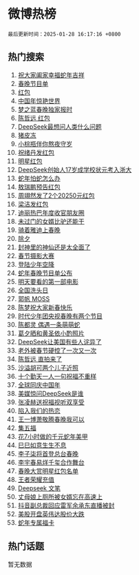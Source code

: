 # 微博热榜

`最后更新时间：2025-01-28 16:17:16 +0800`

## 热门搜索

1. [祝大家阖家幸福蛇年吉祥](https://m.weibo.cn/search?containerid=100103type%3D1%26t%3D10%26q%3D%23%E7%A5%9D%E5%A4%A7%E5%AE%B6%E9%98%96%E5%AE%B6%E5%B9%B8%E7%A6%8F%E8%9B%87%E5%B9%B4%E5%90%89%E7%A5%A5%23&stream_entry_id=51&isnewpage=1&extparam=seat%3D1%26q%3D%2523%25E7%25A5%259D%25E5%25A4%25A7%25E5%25AE%25B6%25E9%2598%2596%25E5%25AE%25B6%25E5%25B9%25B8%25E7%25A6%258F%25E8%259B%2587%25E5%25B9%25B4%25E5%2590%2589%25E7%25A5%25A5%2523%26pos%3D0%26cate%3D10103%26filter_type%3Drealtimehot%26stream_entry_id%3D51%26c_type%3D51%26dgr%3D0%26display_time%3D1738052235%26pre_seqid%3D17380522354590112731888)
1. [春晚节目单](https://m.weibo.cn/search?containerid=100103type%3D1%26t%3D10%26q%3D%E6%98%A5%E6%99%9A%E8%8A%82%E7%9B%AE%E5%8D%95&stream_entry_id=31&isnewpage=1&extparam=seat%3D1%26band_rank%3D1%26q%3D%25E6%2598%25A5%25E6%2599%259A%25E8%258A%2582%25E7%259B%25AE%25E5%258D%2595%26filter_type%3Drealtimehot%26flag%3D4%26c_type%3D31%26pos%3D0%26cate%3D5001%26realpos%3D1%26stream_entry_id%3D31%26lcate%3D5001%26dgr%3D0%26display_time%3D1738052235%26pre_seqid%3D17380522354590112731888)
1. [红包](https://m.weibo.cn/search?containerid=100103type%3D1%26t%3D10%26q%3D%E7%BA%A2%E5%8C%85&stream_entry_id=31&isnewpage=1&extparam=seat%3D1%26band_rank%3D2%26q%3D%25E7%25BA%25A2%25E5%258C%2585%26filter_type%3Drealtimehot%26flag%3D16%26c_type%3D31%26pos%3D1%26cate%3D5001%26realpos%3D2%26stream_entry_id%3D31%26lcate%3D5001%26dgr%3D0%26display_time%3D1738052235%26pre_seqid%3D17380522354590112731888)
1. [中国年惊艳世界](https://m.weibo.cn/search?containerid=100103type%3D1%26t%3D10%26q%3D%23%E4%B8%AD%E5%9B%BD%E5%B9%B4%E6%83%8A%E8%89%B3%E4%B8%96%E7%95%8C%23&stream_entry_id=31&isnewpage=1&extparam=seat%3D1%26band_rank%3D3%26q%3D%2523%25E4%25B8%25AD%25E5%259B%25BD%25E5%25B9%25B4%25E6%2583%258A%25E8%2589%25B3%25E4%25B8%2596%25E7%2595%258C%2523%26filter_type%3Drealtimehot%26flag%3D0%26c_type%3D31%26pos%3D2%26cate%3D5001%26realpos%3D3%26stream_entry_id%3D31%26lcate%3D5001%26dgr%3D0%26display_time%3D1738052235%26pre_seqid%3D17380522354590112731888)
1. [梦之蓝春晚独家报时](https://m.weibo.cn/search?containerid=100103type%3D1%26t%3D10%26q%3D%23%E6%A2%A6%E4%B9%8B%E8%93%9D%E6%98%A5%E6%99%9A%E7%8B%AC%E5%AE%B6%E6%8A%A5%E6%97%B6%23&stream_entry_id=31&isnewpage=1&extparam=seat%3D1%26band_rank%3D4%26q%3D%2523%25E6%25A2%25A6%25E4%25B9%258B%25E8%2593%259D%25E6%2598%25A5%25E6%2599%259A%25E7%258B%25AC%25E5%25AE%25B6%25E6%258A%25A5%25E6%2597%25B6%2523%26filter_type%3Drealtimehot%26topic_ad%3D1%26pos%3D3%26cate%3D5001%26adid%3D274381%26lcate%3D5001%26is_ad_pos%3D1%26stream_entry_id%3D31%26c_type%3D31%26dgr%3D0%26display_time%3D1738052235%26pre_seqid%3D17380522354590112731888)
1. [陈哲远 红包](https://m.weibo.cn/search?containerid=100103type%3D1%26t%3D10%26q%3D%E9%99%88%E5%93%B2%E8%BF%9C+%E7%BA%A2%E5%8C%85&stream_entry_id=31&isnewpage=1&extparam=seat%3D1%26band_rank%3D4%26q%3D%25E9%2599%2588%25E5%2593%25B2%25E8%25BF%259C%2520%25E7%25BA%25A2%25E5%258C%2585%26filter_type%3Drealtimehot%26flag%3D2%26c_type%3D31%26pos%3D4%26cate%3D5001%26realpos%3D4%26stream_entry_id%3D31%26lcate%3D5001%26dgr%3D0%26display_time%3D1738052235%26pre_seqid%3D17380522354590112731888)
1. [DeepSeek最想问人类什么问题](https://m.weibo.cn/search?containerid=100103type%3D1%26t%3D10%26q%3DDeepSeek%E6%9C%80%E6%83%B3%E9%97%AE%E4%BA%BA%E7%B1%BB%E4%BB%80%E4%B9%88%E9%97%AE%E9%A2%98&stream_entry_id=31&isnewpage=1&extparam=seat%3D1%26band_rank%3D5%26q%3DDeepSeek%25E6%259C%2580%25E6%2583%25B3%25E9%2597%25AE%25E4%25BA%25BA%25E7%25B1%25BB%25E4%25BB%2580%25E4%25B9%2588%25E9%2597%25AE%25E9%25A2%2598%26filter_type%3Drealtimehot%26flag%3D0%26c_type%3D31%26pos%3D5%26cate%3D5001%26realpos%3D5%26stream_entry_id%3D31%26lcate%3D5001%26dgr%3D0%26display_time%3D1738052235%26pre_seqid%3D17380522354590112731888)
1. [猪皮冻](https://m.weibo.cn/search?containerid=100103type%3D1%26t%3D10%26q%3D%E7%8C%AA%E7%9A%AE%E5%86%BB&stream_entry_id=31&isnewpage=1&extparam=seat%3D1%26band_rank%3D6%26q%3D%25E7%258C%25AA%25E7%259A%25AE%25E5%2586%25BB%26filter_type%3Drealtimehot%26flag%3D1%26c_type%3D31%26pos%3D6%26cate%3D5001%26realpos%3D6%26stream_entry_id%3D31%26lcate%3D5001%26dgr%3D0%26display_time%3D1738052235%26pre_seqid%3D17380522354590112731888)
1. [小棕瓶伴你熬夜守岁](https://m.weibo.cn/search?containerid=100103type%3D1%26t%3D10%26q%3D%23%E5%B0%8F%E6%A3%95%E7%93%B6%E4%BC%B4%E4%BD%A0%E7%86%AC%E5%A4%9C%E5%AE%88%E5%B2%81%23&stream_entry_id=31&isnewpage=1&extparam=seat%3D1%26band_rank%3D7%26q%3D%2523%25E5%25B0%258F%25E6%25A3%2595%25E7%2593%25B6%25E4%25BC%25B4%25E4%25BD%25A0%25E7%2586%25AC%25E5%25A4%259C%25E5%25AE%2588%25E5%25B2%2581%2523%26filter_type%3Drealtimehot%26topic_ad%3D1%26pos%3D7%26cate%3D5001%26adid%3D274419%26lcate%3D5001%26is_ad_pos%3D1%26stream_entry_id%3D31%26c_type%3D31%26dgr%3D0%26display_time%3D1738052235%26pre_seqid%3D17380522354590112731888)
1. [祝绪丹发红包](https://m.weibo.cn/search?containerid=100103type%3D1%26t%3D10%26q%3D%E7%A5%9D%E7%BB%AA%E4%B8%B9%E5%8F%91%E7%BA%A2%E5%8C%85&stream_entry_id=31&isnewpage=1&extparam=seat%3D1%26band_rank%3D7%26q%3D%25E7%25A5%259D%25E7%25BB%25AA%25E4%25B8%25B9%25E5%258F%2591%25E7%25BA%25A2%25E5%258C%2585%26filter_type%3Drealtimehot%26flag%3D1%26c_type%3D31%26pos%3D8%26cate%3D5001%26realpos%3D7%26stream_entry_id%3D31%26lcate%3D5001%26dgr%3D0%26display_time%3D1738052235%26pre_seqid%3D17380522354590112731888)
1. [明星红包](https://m.weibo.cn/search?containerid=100103type%3D1%26t%3D10%26q%3D%E6%98%8E%E6%98%9F%E7%BA%A2%E5%8C%85&stream_entry_id=31&isnewpage=1&extparam=seat%3D1%26band_rank%3D8%26q%3D%25E6%2598%258E%25E6%2598%259F%25E7%25BA%25A2%25E5%258C%2585%26filter_type%3Drealtimehot%26flag%3D1%26c_type%3D31%26pos%3D9%26cate%3D5001%26realpos%3D8%26stream_entry_id%3D31%26lcate%3D5001%26dgr%3D0%26display_time%3D1738052235%26pre_seqid%3D17380522354590112731888)
1. [DeepSeek创始人17岁成学校状元考入浙大](https://m.weibo.cn/search?containerid=100103type%3D1%26t%3D10%26q%3D%23DeepSeek%E5%88%9B%E5%A7%8B%E4%BA%BA17%E5%B2%81%E6%88%90%E5%AD%A6%E6%A0%A1%E7%8A%B6%E5%85%83%E8%80%83%E5%85%A5%E6%B5%99%E5%A4%A7%23&stream_entry_id=31&isnewpage=1&extparam=seat%3D1%26band_rank%3D9%26q%3D%2523DeepSeek%25E5%2588%259B%25E5%25A7%258B%25E4%25BA%25BA17%25E5%25B2%2581%25E6%2588%2590%25E5%25AD%25A6%25E6%25A0%25A1%25E7%258A%25B6%25E5%2585%2583%25E8%2580%2583%25E5%2585%25A5%25E6%25B5%2599%25E5%25A4%25A7%2523%26filter_type%3Drealtimehot%26flag%3D1%26c_type%3D31%26pos%3D10%26cate%3D5001%26realpos%3D9%26stream_entry_id%3D31%26lcate%3D5001%26dgr%3D0%26display_time%3D1738052235%26pre_seqid%3D17380522354590112731888)
1. [蛇年怕蛇怎么办](https://m.weibo.cn/search?containerid=100103type%3D1%26t%3D10%26q%3D%23%E8%9B%87%E5%B9%B4%E6%80%95%E8%9B%87%E6%80%8E%E4%B9%88%E5%8A%9E%23&stream_entry_id=31&isnewpage=1&extparam=seat%3D1%26band_rank%3D10%26q%3D%2523%25E8%259B%2587%25E5%25B9%25B4%25E6%2580%2595%25E8%259B%2587%25E6%2580%258E%25E4%25B9%2588%25E5%258A%259E%2523%26filter_type%3Drealtimehot%26flag%3D0%26c_type%3D31%26pos%3D11%26cate%3D5001%26realpos%3D10%26stream_entry_id%3D31%26lcate%3D5001%26dgr%3D0%26display_time%3D1738052235%26pre_seqid%3D17380522354590112731888)
1. [敖瑞鹏预告红包](https://m.weibo.cn/search?containerid=100103type%3D1%26t%3D10%26q%3D%E6%95%96%E7%91%9E%E9%B9%8F%E9%A2%84%E5%91%8A%E7%BA%A2%E5%8C%85&stream_entry_id=31&isnewpage=1&extparam=seat%3D1%26band_rank%3D11%26q%3D%25E6%2595%2596%25E7%2591%259E%25E9%25B9%258F%25E9%25A2%2584%25E5%2591%258A%25E7%25BA%25A2%25E5%258C%2585%26filter_type%3Drealtimehot%26flag%3D2%26c_type%3D31%26pos%3D12%26cate%3D5001%26realpos%3D11%26stream_entry_id%3D31%26lcate%3D5001%26dgr%3D0%26display_time%3D1738052235%26pre_seqid%3D17380522354590112731888)
1. [周翊然发了2个20250元红包](https://m.weibo.cn/search?containerid=100103type%3D1%26t%3D10%26q%3D%23%E5%91%A8%E7%BF%8A%E7%84%B6%E5%8F%91%E4%BA%862%E4%B8%AA20250%E5%85%83%E7%BA%A2%E5%8C%85%23&stream_entry_id=31&isnewpage=1&extparam=seat%3D1%26band_rank%3D12%26q%3D%2523%25E5%2591%25A8%25E7%25BF%258A%25E7%2584%25B6%25E5%258F%2591%25E4%25BA%25862%25E4%25B8%25AA20250%25E5%2585%2583%25E7%25BA%25A2%25E5%258C%2585%2523%26filter_type%3Drealtimehot%26flag%3D1%26c_type%3D31%26pos%3D13%26cate%3D5001%26realpos%3D12%26stream_entry_id%3D31%26lcate%3D5001%26dgr%3D0%26display_time%3D1738052235%26pre_seqid%3D17380522354590112731888)
1. [梁洁发红包](https://m.weibo.cn/search?containerid=100103type%3D1%26t%3D10%26q%3D%E6%A2%81%E6%B4%81%E5%8F%91%E7%BA%A2%E5%8C%85&stream_entry_id=31&isnewpage=1&extparam=seat%3D1%26band_rank%3D13%26q%3D%25E6%25A2%2581%25E6%25B4%2581%25E5%258F%2591%25E7%25BA%25A2%25E5%258C%2585%26filter_type%3Drealtimehot%26flag%3D1%26c_type%3D31%26pos%3D14%26cate%3D5001%26realpos%3D13%26stream_entry_id%3D31%26lcate%3D5001%26dgr%3D0%26display_time%3D1738052235%26pre_seqid%3D17380522354590112731888)
1. [迪丽热巴年度收官朋友圈](https://m.weibo.cn/search?containerid=100103type%3D1%26t%3D10%26q%3D%23%E8%BF%AA%E4%B8%BD%E7%83%AD%E5%B7%B4%E5%B9%B4%E5%BA%A6%E6%94%B6%E5%AE%98%E6%9C%8B%E5%8F%8B%E5%9C%88%23&stream_entry_id=31&isnewpage=1&extparam=seat%3D1%26band_rank%3D14%26q%3D%2523%25E8%25BF%25AA%25E4%25B8%25BD%25E7%2583%25AD%25E5%25B7%25B4%25E5%25B9%25B4%25E5%25BA%25A6%25E6%2594%25B6%25E5%25AE%2598%25E6%259C%258B%25E5%258F%258B%25E5%259C%2588%2523%26filter_type%3Drealtimehot%26flag%3D1%26c_type%3D31%26pos%3D15%26cate%3D5001%26realpos%3D14%26stream_entry_id%3D31%26lcate%3D5001%26dgr%3D0%26display_time%3D1738052235%26pre_seqid%3D17380522354590112731888)
1. [未过门的女婿比驴还能干](https://m.weibo.cn/search?containerid=100103type%3D1%26t%3D10%26q%3D%23%E6%9C%AA%E8%BF%87%E9%97%A8%E7%9A%84%E5%A5%B3%E5%A9%BF%E6%AF%94%E9%A9%B4%E8%BF%98%E8%83%BD%E5%B9%B2%23&stream_entry_id=31&isnewpage=1&extparam=seat%3D1%26band_rank%3D15%26q%3D%2523%25E6%259C%25AA%25E8%25BF%2587%25E9%2597%25A8%25E7%259A%2584%25E5%25A5%25B3%25E5%25A9%25BF%25E6%25AF%2594%25E9%25A9%25B4%25E8%25BF%2598%25E8%2583%25BD%25E5%25B9%25B2%2523%26filter_type%3Drealtimehot%26flag%3D0%26c_type%3D31%26pos%3D16%26cate%3D5001%26realpos%3D15%26stream_entry_id%3D31%26lcate%3D5001%26dgr%3D0%26display_time%3D1738052235%26pre_seqid%3D17380522354590112731888)
1. [骑着雅迪上春晚](https://m.weibo.cn/search?containerid=100103type%3D1%26t%3D10%26q%3D%23%E9%AA%91%E7%9D%80%E9%9B%85%E8%BF%AA%E4%B8%8A%E6%98%A5%E6%99%9A%23&stream_entry_id=31&isnewpage=1&extparam=seat%3D1%26band_rank%3D16%26q%3D%2523%25E9%25AA%2591%25E7%259D%2580%25E9%259B%2585%25E8%25BF%25AA%25E4%25B8%258A%25E6%2598%25A5%25E6%2599%259A%2523%26filter_type%3Drealtimehot%26flag%3D1%26c_type%3D31%26pos%3D17%26lcate%3D5001%26adid%3D275046%26realpos%3D16%26stream_entry_id%3D31%26cate%3D5001%26dgr%3D0%26display_time%3D1738052235%26pre_seqid%3D17380522354590112731888)
1. [除夕](https://m.weibo.cn/search?containerid=100103type%3D1%26t%3D10%26q%3D%E9%99%A4%E5%A4%95&stream_entry_id=31&isnewpage=1&extparam=seat%3D1%26band_rank%3D17%26q%3D%25E9%2599%25A4%25E5%25A4%2595%26filter_type%3Drealtimehot%26flag%3D0%26c_type%3D31%26pos%3D18%26cate%3D5001%26realpos%3D17%26stream_entry_id%3D31%26lcate%3D5001%26dgr%3D0%26display_time%3D1738052235%26pre_seqid%3D17380522354590112731888)
1. [封神里的神仙还是太全面了](https://m.weibo.cn/search?containerid=100103type%3D1%26t%3D10%26q%3D%23%E5%B0%81%E7%A5%9E%E9%87%8C%E7%9A%84%E7%A5%9E%E4%BB%99%E8%BF%98%E6%98%AF%E5%A4%AA%E5%85%A8%E9%9D%A2%E4%BA%86%23&stream_entry_id=31&isnewpage=1&extparam=seat%3D1%26band_rank%3D18%26q%3D%2523%25E5%25B0%2581%25E7%25A5%259E%25E9%2587%258C%25E7%259A%2584%25E7%25A5%259E%25E4%25BB%2599%25E8%25BF%2598%25E6%2598%25AF%25E5%25A4%25AA%25E5%2585%25A8%25E9%259D%25A2%25E4%25BA%2586%2523%26filter_type%3Drealtimehot%26flag%3D1%26c_type%3D31%26pos%3D19%26cate%3D5001%26realpos%3D18%26stream_entry_id%3D31%26lcate%3D5001%26dgr%3D0%26display_time%3D1738052235%26pre_seqid%3D17380522354590112731888)
1. [春节摄影大赛](https://m.weibo.cn/search?containerid=100103type%3D1%26t%3D10%26q%3D%23%E6%98%A5%E8%8A%82%E6%91%84%E5%BD%B1%E5%A4%A7%E8%B5%9B%23&stream_entry_id=31&isnewpage=1&extparam=seat%3D1%26band_rank%3D19%26q%3D%2523%25E6%2598%25A5%25E8%258A%2582%25E6%2591%2584%25E5%25BD%25B1%25E5%25A4%25A7%25E8%25B5%259B%2523%26filter_type%3Drealtimehot%26flag%3D0%26c_type%3D31%26pos%3D20%26cate%3D5001%26realpos%3D19%26stream_entry_id%3D31%26lcate%3D5001%26dgr%3D0%26display_time%3D1738052235%26pre_seqid%3D17380522354590112731888)
1. [登陆少年空降](https://m.weibo.cn/search?containerid=100103type%3D1%26t%3D10%26q%3D%E7%99%BB%E9%99%86%E5%B0%91%E5%B9%B4%E7%A9%BA%E9%99%8D&stream_entry_id=31&isnewpage=1&extparam=seat%3D1%26band_rank%3D20%26q%3D%25E7%2599%25BB%25E9%2599%2586%25E5%25B0%2591%25E5%25B9%25B4%25E7%25A9%25BA%25E9%2599%258D%26filter_type%3Drealtimehot%26flag%3D1%26c_type%3D31%26pos%3D21%26cate%3D5001%26realpos%3D20%26stream_entry_id%3D31%26lcate%3D5001%26dgr%3D0%26display_time%3D1738052235%26pre_seqid%3D17380522354590112731888)
1. [蛇年春晚节目单公布](https://m.weibo.cn/search?containerid=100103type%3D1%26t%3D10%26q%3D%23%E8%9B%87%E5%B9%B4%E6%98%A5%E6%99%9A%E8%8A%82%E7%9B%AE%E5%8D%95%E5%85%AC%E5%B8%83%23&stream_entry_id=31&isnewpage=1&extparam=seat%3D1%26band_rank%3D21%26q%3D%2523%25E8%259B%2587%25E5%25B9%25B4%25E6%2598%25A5%25E6%2599%259A%25E8%258A%2582%25E7%259B%25AE%25E5%258D%2595%25E5%2585%25AC%25E5%25B8%2583%2523%26filter_type%3Drealtimehot%26flag%3D1%26c_type%3D31%26pos%3D22%26cate%3D5001%26realpos%3D21%26stream_entry_id%3D31%26lcate%3D5001%26dgr%3D0%26display_time%3D1738052235%26pre_seqid%3D17380522354590112731888)
1. [明天要看的第一部电影](https://m.weibo.cn/search?containerid=100103type%3D1%26t%3D10%26q%3D%23%E6%98%8E%E5%A4%A9%E8%A6%81%E7%9C%8B%E7%9A%84%E7%AC%AC%E4%B8%80%E9%83%A8%E7%94%B5%E5%BD%B1%23&stream_entry_id=31&isnewpage=1&extparam=seat%3D1%26band_rank%3D22%26q%3D%2523%25E6%2598%258E%25E5%25A4%25A9%25E8%25A6%2581%25E7%259C%258B%25E7%259A%2584%25E7%25AC%25AC%25E4%25B8%2580%25E9%2583%25A8%25E7%2594%25B5%25E5%25BD%25B1%2523%26filter_type%3Drealtimehot%26flag%3D1%26c_type%3D31%26pos%3D23%26cate%3D5001%26realpos%3D22%26stream_entry_id%3D31%26lcate%3D5001%26dgr%3D0%26display_time%3D1738052235%26pre_seqid%3D17380522354590112731888)
1. [全国洗头日](https://m.weibo.cn/search?containerid=100103type%3D1%26t%3D10%26q%3D%E5%85%A8%E5%9B%BD%E6%B4%97%E5%A4%B4%E6%97%A5&stream_entry_id=31&isnewpage=1&extparam=seat%3D1%26band_rank%3D23%26q%3D%25E5%2585%25A8%25E5%259B%25BD%25E6%25B4%2597%25E5%25A4%25B4%25E6%2597%25A5%26filter_type%3Drealtimehot%26flag%3D0%26c_type%3D31%26pos%3D24%26cate%3D5001%26realpos%3D23%26stream_entry_id%3D31%26lcate%3D5001%26dgr%3D0%26display_time%3D1738052235%26pre_seqid%3D17380522354590112731888)
1. [郭帆 MOSS](https://m.weibo.cn/search?containerid=100103type%3D1%26t%3D10%26q%3D%E9%83%AD%E5%B8%86+MOSS&stream_entry_id=31&isnewpage=1&extparam=seat%3D1%26band_rank%3D24%26q%3D%25E9%2583%25AD%25E5%25B8%2586%2520MOSS%26filter_type%3Drealtimehot%26flag%3D1%26c_type%3D31%26pos%3D25%26cate%3D5001%26realpos%3D24%26stream_entry_id%3D31%26lcate%3D5001%26dgr%3D0%26display_time%3D1738052235%26pre_seqid%3D17380522354590112731888)
1. [陈梦祝大家新春快乐](https://m.weibo.cn/search?containerid=100103type%3D1%26t%3D10%26q%3D%23%E9%99%88%E6%A2%A6%E7%A5%9D%E5%A4%A7%E5%AE%B6%E6%96%B0%E6%98%A5%E5%BF%AB%E4%B9%90%23&stream_entry_id=31&isnewpage=1&extparam=seat%3D1%26band_rank%3D25%26q%3D%2523%25E9%2599%2588%25E6%25A2%25A6%25E7%25A5%259D%25E5%25A4%25A7%25E5%25AE%25B6%25E6%2596%25B0%25E6%2598%25A5%25E5%25BF%25AB%25E4%25B9%2590%2523%26filter_type%3Drealtimehot%26flag%3D1%26c_type%3D31%26pos%3D26%26cate%3D5001%26realpos%3D25%26stream_entry_id%3D31%26lcate%3D5001%26dgr%3D0%26display_time%3D1738052235%26pre_seqid%3D17380522354590112731888)
1. [时代少年团央视春晚有两个节目](https://m.weibo.cn/search?containerid=100103type%3D1%26t%3D10%26q%3D%23%E6%97%B6%E4%BB%A3%E5%B0%91%E5%B9%B4%E5%9B%A2%E5%A4%AE%E8%A7%86%E6%98%A5%E6%99%9A%E6%9C%89%E4%B8%A4%E4%B8%AA%E8%8A%82%E7%9B%AE%23&stream_entry_id=31&isnewpage=1&extparam=seat%3D1%26band_rank%3D26%26q%3D%2523%25E6%2597%25B6%25E4%25BB%25A3%25E5%25B0%2591%25E5%25B9%25B4%25E5%259B%25A2%25E5%25A4%25AE%25E8%25A7%2586%25E6%2598%25A5%25E6%2599%259A%25E6%259C%2589%25E4%25B8%25A4%25E4%25B8%25AA%25E8%258A%2582%25E7%259B%25AE%2523%26filter_type%3Drealtimehot%26flag%3D1%26c_type%3D31%26pos%3D27%26cate%3D5001%26realpos%3D26%26stream_entry_id%3D31%26lcate%3D5001%26dgr%3D0%26display_time%3D1738052235%26pre_seqid%3D17380522354590112731888)
1. [陈都灵 偶遇一条萌萌蛇](https://m.weibo.cn/search?containerid=100103type%3D1%26t%3D10%26q%3D%E9%99%88%E9%83%BD%E7%81%B5+%E5%81%B6%E9%81%87%E4%B8%80%E6%9D%A1%E8%90%8C%E8%90%8C%E8%9B%87&stream_entry_id=31&isnewpage=1&extparam=seat%3D1%26band_rank%3D27%26q%3D%25E9%2599%2588%25E9%2583%25BD%25E7%2581%25B5%2520%25E5%2581%25B6%25E9%2581%2587%25E4%25B8%2580%25E6%259D%25A1%25E8%2590%258C%25E8%2590%258C%25E8%259B%2587%26filter_type%3Drealtimehot%26flag%3D0%26c_type%3D31%26pos%3D28%26cate%3D5001%26realpos%3D27%26stream_entry_id%3D31%26lcate%3D5001%26dgr%3D0%26display_time%3D1738052235%26pre_seqid%3D17380522354590112731888)
1. [葛夕晒和黄圣依小酌照片](https://m.weibo.cn/search?containerid=100103type%3D1%26t%3D10%26q%3D%23%E8%91%9B%E5%A4%95%E6%99%92%E5%92%8C%E9%BB%84%E5%9C%A3%E4%BE%9D%E5%B0%8F%E9%85%8C%E7%85%A7%E7%89%87%23&stream_entry_id=31&isnewpage=1&extparam=seat%3D1%26band_rank%3D28%26q%3D%2523%25E8%2591%259B%25E5%25A4%2595%25E6%2599%2592%25E5%2592%258C%25E9%25BB%2584%25E5%259C%25A3%25E4%25BE%259D%25E5%25B0%258F%25E9%2585%258C%25E7%2585%25A7%25E7%2589%2587%2523%26filter_type%3Drealtimehot%26flag%3D1%26c_type%3D31%26pos%3D29%26cate%3D5001%26realpos%3D28%26stream_entry_id%3D31%26lcate%3D5001%26dgr%3D0%26display_time%3D1738052235%26pre_seqid%3D17380522354590112731888)
1. [DeepSeek让美国有些人诧异了](https://m.weibo.cn/search?containerid=100103type%3D1%26t%3D10%26q%3D%23DeepSeek%E8%AE%A9%E7%BE%8E%E5%9B%BD%E6%9C%89%E4%BA%9B%E4%BA%BA%E8%AF%A7%E5%BC%82%E4%BA%86%23&stream_entry_id=31&isnewpage=1&extparam=seat%3D1%26band_rank%3D29%26q%3D%2523DeepSeek%25E8%25AE%25A9%25E7%25BE%258E%25E5%259B%25BD%25E6%259C%2589%25E4%25BA%259B%25E4%25BA%25BA%25E8%25AF%25A7%25E5%25BC%2582%25E4%25BA%2586%2523%26filter_type%3Drealtimehot%26flag%3D0%26c_type%3D31%26pos%3D30%26cate%3D5001%26realpos%3D29%26stream_entry_id%3D31%26lcate%3D5001%26dgr%3D0%26display_time%3D1738052235%26pre_seqid%3D17380522354590112731888)
1. [老外被春节硬控了一次又一次](https://m.weibo.cn/search?containerid=100103type%3D1%26t%3D10%26q%3D%23%E8%80%81%E5%A4%96%E8%A2%AB%E6%98%A5%E8%8A%82%E7%A1%AC%E6%8E%A7%E4%BA%86%E4%B8%80%E6%AC%A1%E5%8F%88%E4%B8%80%E6%AC%A1%23&stream_entry_id=31&isnewpage=1&extparam=seat%3D1%26band_rank%3D30%26q%3D%2523%25E8%2580%2581%25E5%25A4%2596%25E8%25A2%25AB%25E6%2598%25A5%25E8%258A%2582%25E7%25A1%25AC%25E6%258E%25A7%25E4%25BA%2586%25E4%25B8%2580%25E6%25AC%25A1%25E5%258F%2588%25E4%25B8%2580%25E6%25AC%25A1%2523%26filter_type%3Drealtimehot%26flag%3D1%26c_type%3D31%26pos%3D31%26cate%3D5001%26realpos%3D30%26stream_entry_id%3D31%26lcate%3D5001%26dgr%3D0%26display_time%3D1738052235%26pre_seqid%3D17380522354590112731888)
1. [陈哲远 直拍来了](https://m.weibo.cn/search?containerid=100103type%3D1%26t%3D10%26q%3D%E9%99%88%E5%93%B2%E8%BF%9C+%E7%9B%B4%E6%8B%8D%E6%9D%A5%E4%BA%86&stream_entry_id=31&isnewpage=1&extparam=seat%3D1%26band_rank%3D31%26q%3D%25E9%2599%2588%25E5%2593%25B2%25E8%25BF%259C%2520%25E7%259B%25B4%25E6%258B%258D%25E6%259D%25A5%25E4%25BA%2586%26filter_type%3Drealtimehot%26flag%3D0%26c_type%3D31%26pos%3D32%26cate%3D5001%26realpos%3D31%26stream_entry_id%3D31%26lcate%3D5001%26dgr%3D0%26display_time%3D1738052235%26pre_seqid%3D17380522354590112731888)
1. [沙溢胡可两个儿子近照](https://m.weibo.cn/search?containerid=100103type%3D1%26t%3D10%26q%3D%23%E6%B2%99%E6%BA%A2%E8%83%A1%E5%8F%AF%E4%B8%A4%E4%B8%AA%E5%84%BF%E5%AD%90%E8%BF%91%E7%85%A7%23&stream_entry_id=31&isnewpage=1&extparam=seat%3D1%26band_rank%3D32%26q%3D%2523%25E6%25B2%2599%25E6%25BA%25A2%25E8%2583%25A1%25E5%258F%25AF%25E4%25B8%25A4%25E4%25B8%25AA%25E5%2584%25BF%25E5%25AD%2590%25E8%25BF%2591%25E7%2585%25A7%2523%26filter_type%3Drealtimehot%26flag%3D0%26c_type%3D31%26pos%3D33%26cate%3D5001%26realpos%3D32%26stream_entry_id%3D31%26lcate%3D5001%26dgr%3D0%26display_time%3D1738052235%26pre_seqid%3D17380522354590112731888)
1. [十个勤天一人一句祝福不重样](https://m.weibo.cn/search?containerid=100103type%3D1%26t%3D10%26q%3D%23%E5%8D%81%E4%B8%AA%E5%8B%A4%E5%A4%A9%E4%B8%80%E4%BA%BA%E4%B8%80%E5%8F%A5%E7%A5%9D%E7%A6%8F%E4%B8%8D%E9%87%8D%E6%A0%B7%23&stream_entry_id=31&isnewpage=1&extparam=seat%3D1%26band_rank%3D33%26q%3D%2523%25E5%258D%2581%25E4%25B8%25AA%25E5%258B%25A4%25E5%25A4%25A9%25E4%25B8%2580%25E4%25BA%25BA%25E4%25B8%2580%25E5%258F%25A5%25E7%25A5%259D%25E7%25A6%258F%25E4%25B8%258D%25E9%2587%258D%25E6%25A0%25B7%2523%26filter_type%3Drealtimehot%26flag%3D0%26c_type%3D31%26pos%3D34%26cate%3D5001%26realpos%3D33%26stream_entry_id%3D31%26lcate%3D5001%26dgr%3D0%26display_time%3D1738052235%26pre_seqid%3D17380522354590112731888)
1. [全球同庆中国年](https://m.weibo.cn/search?containerid=100103type%3D1%26t%3D10%26q%3D%23%E5%85%A8%E7%90%83%E5%90%8C%E5%BA%86%E4%B8%AD%E5%9B%BD%E5%B9%B4%23&stream_entry_id=31&isnewpage=1&extparam=seat%3D1%26band_rank%3D34%26q%3D%2523%25E5%2585%25A8%25E7%2590%2583%25E5%2590%258C%25E5%25BA%2586%25E4%25B8%25AD%25E5%259B%25BD%25E5%25B9%25B4%2523%26filter_type%3Drealtimehot%26flag%3D0%26c_type%3D31%26pos%3D35%26cate%3D5001%26realpos%3D34%26stream_entry_id%3D31%26lcate%3D5001%26dgr%3D0%26display_time%3D1738052235%26pre_seqid%3D17380522354590112731888)
1. [美媒惊问DeepSeek是谁](https://m.weibo.cn/search?containerid=100103type%3D1%26t%3D10%26q%3D%23%E7%BE%8E%E5%AA%92%E6%83%8A%E9%97%AEDeepSeek%E6%98%AF%E8%B0%81%23&stream_entry_id=31&isnewpage=1&extparam=seat%3D1%26band_rank%3D35%26q%3D%2523%25E7%25BE%258E%25E5%25AA%2592%25E6%2583%258A%25E9%2597%25AEDeepSeek%25E6%2598%25AF%25E8%25B0%2581%2523%26filter_type%3Drealtimehot%26flag%3D0%26c_type%3D31%26pos%3D36%26cate%3D5001%26realpos%3D35%26stream_entry_id%3D31%26lcate%3D5001%26dgr%3D0%26display_time%3D1738052235%26pre_seqid%3D17380522354590112731888)
1. [张凌赫送祝福视听双享受](https://m.weibo.cn/search?containerid=100103type%3D1%26t%3D10%26q%3D%23%E5%BC%A0%E5%87%8C%E8%B5%AB%E9%80%81%E7%A5%9D%E7%A6%8F%E8%A7%86%E5%90%AC%E5%8F%8C%E4%BA%AB%E5%8F%97%23&stream_entry_id=31&isnewpage=1&extparam=seat%3D1%26band_rank%3D36%26q%3D%2523%25E5%25BC%25A0%25E5%2587%258C%25E8%25B5%25AB%25E9%2580%2581%25E7%25A5%259D%25E7%25A6%258F%25E8%25A7%2586%25E5%2590%25AC%25E5%258F%258C%25E4%25BA%25AB%25E5%258F%2597%2523%26filter_type%3Drealtimehot%26flag%3D1%26c_type%3D31%26pos%3D37%26cate%3D5001%26realpos%3D36%26stream_entry_id%3D31%26lcate%3D5001%26dgr%3D0%26display_time%3D1738052235%26pre_seqid%3D17380522354590112731888)
1. [陷入我们的热恋](https://m.weibo.cn/search?containerid=100103type%3D1%26t%3D10%26q%3D%E9%99%B7%E5%85%A5%E6%88%91%E4%BB%AC%E7%9A%84%E7%83%AD%E6%81%8B&stream_entry_id=31&isnewpage=1&extparam=seat%3D1%26band_rank%3D37%26q%3D%25E9%2599%25B7%25E5%2585%25A5%25E6%2588%2591%25E4%25BB%25AC%25E7%259A%2584%25E7%2583%25AD%25E6%2581%258B%26filter_type%3Drealtimehot%26flag%3D1%26c_type%3D31%26pos%3D38%26cate%3D5001%26realpos%3D37%26stream_entry_id%3D31%26lcate%3D5001%26dgr%3D0%26display_time%3D1738052235%26pre_seqid%3D17380522354590112731888)
1. [王一博萧敬腾春晚我可以](https://m.weibo.cn/search?containerid=100103type%3D1%26t%3D10%26q%3D%23%E7%8E%8B%E4%B8%80%E5%8D%9A%E8%90%A7%E6%95%AC%E8%85%BE%E6%98%A5%E6%99%9A%E6%88%91%E5%8F%AF%E4%BB%A5%23&stream_entry_id=31&isnewpage=1&extparam=seat%3D1%26band_rank%3D38%26q%3D%2523%25E7%258E%258B%25E4%25B8%2580%25E5%258D%259A%25E8%2590%25A7%25E6%2595%25AC%25E8%2585%25BE%25E6%2598%25A5%25E6%2599%259A%25E6%2588%2591%25E5%258F%25AF%25E4%25BB%25A5%2523%26filter_type%3Drealtimehot%26flag%3D1%26c_type%3D31%26pos%3D39%26cate%3D5001%26realpos%3D38%26stream_entry_id%3D31%26lcate%3D5001%26dgr%3D0%26display_time%3D1738052235%26pre_seqid%3D17380522354590112731888)
1. [集五福](https://m.weibo.cn/search?containerid=100103type%3D1%26t%3D10%26q%3D%E9%9B%86%E4%BA%94%E7%A6%8F&stream_entry_id=31&isnewpage=1&extparam=seat%3D1%26band_rank%3D39%26q%3D%25E9%259B%2586%25E4%25BA%2594%25E7%25A6%258F%26filter_type%3Drealtimehot%26flag%3D0%26c_type%3D31%26pos%3D40%26cate%3D5001%26realpos%3D39%26stream_entry_id%3D31%26lcate%3D5001%26dgr%3D0%26display_time%3D1738052235%26pre_seqid%3D17380522354590112731888)
1. [花7小时做的千元蛇年美甲](https://m.weibo.cn/search?containerid=100103type%3D1%26t%3D10%26q%3D%23%E8%8A%B17%E5%B0%8F%E6%97%B6%E5%81%9A%E7%9A%84%E5%8D%83%E5%85%83%E8%9B%87%E5%B9%B4%E7%BE%8E%E7%94%B2%23&stream_entry_id=31&isnewpage=1&extparam=seat%3D1%26band_rank%3D40%26q%3D%2523%25E8%258A%25B17%25E5%25B0%258F%25E6%2597%25B6%25E5%2581%259A%25E7%259A%2584%25E5%258D%2583%25E5%2585%2583%25E8%259B%2587%25E5%25B9%25B4%25E7%25BE%258E%25E7%2594%25B2%2523%26filter_type%3Drealtimehot%26flag%3D1%26c_type%3D31%26pos%3D41%26cate%3D5001%26realpos%3D40%26stream_entry_id%3D31%26lcate%3D5001%26dgr%3D0%26display_time%3D1738052235%26pre_seqid%3D17380522354590112731888)
1. [巳巳如意生生不息](https://m.weibo.cn/search?containerid=100103type%3D1%26t%3D10%26q%3D%23%E5%B7%B3%E5%B7%B3%E5%A6%82%E6%84%8F%E7%94%9F%E7%94%9F%E4%B8%8D%E6%81%AF%23&stream_entry_id=31&isnewpage=1&extparam=seat%3D1%26band_rank%3D41%26q%3D%2523%25E5%25B7%25B3%25E5%25B7%25B3%25E5%25A6%2582%25E6%2584%258F%25E7%2594%259F%25E7%2594%259F%25E4%25B8%258D%25E6%2581%25AF%2523%26filter_type%3Drealtimehot%26flag%3D0%26c_type%3D31%26pos%3D42%26cate%3D5001%26realpos%3D41%26stream_entry_id%3D31%26lcate%3D5001%26dgr%3D0%26display_time%3D1738052235%26pre_seqid%3D17380522354590112731888)
1. [李子柒将首登总台春晚](https://m.weibo.cn/search?containerid=100103type%3D1%26t%3D10%26q%3D%23%E6%9D%8E%E5%AD%90%E6%9F%92%E5%B0%86%E9%A6%96%E7%99%BB%E6%80%BB%E5%8F%B0%E6%98%A5%E6%99%9A%23&stream_entry_id=31&isnewpage=1&extparam=seat%3D1%26band_rank%3D42%26q%3D%2523%25E6%259D%258E%25E5%25AD%2590%25E6%259F%2592%25E5%25B0%2586%25E9%25A6%2596%25E7%2599%25BB%25E6%2580%25BB%25E5%258F%25B0%25E6%2598%25A5%25E6%2599%259A%2523%26filter_type%3Drealtimehot%26flag%3D0%26c_type%3D31%26pos%3D43%26cate%3D5001%26realpos%3D42%26stream_entry_id%3D31%26lcate%3D5001%26dgr%3D0%26display_time%3D1738052235%26pre_seqid%3D17380522354590112731888)
1. [李宇春易烊千玺合作舞台](https://m.weibo.cn/search?containerid=100103type%3D1%26t%3D10%26q%3D%23%E6%9D%8E%E5%AE%87%E6%98%A5%E6%98%93%E7%83%8A%E5%8D%83%E7%8E%BA%E5%90%88%E4%BD%9C%E8%88%9E%E5%8F%B0%23&stream_entry_id=31&isnewpage=1&extparam=seat%3D1%26band_rank%3D43%26q%3D%2523%25E6%259D%258E%25E5%25AE%2587%25E6%2598%25A5%25E6%2598%2593%25E7%2583%258A%25E5%258D%2583%25E7%258E%25BA%25E5%2590%2588%25E4%25BD%259C%25E8%2588%259E%25E5%258F%25B0%2523%26filter_type%3Drealtimehot%26flag%3D1%26c_type%3D31%26pos%3D44%26cate%3D5001%26realpos%3D43%26stream_entry_id%3D31%26lcate%3D5001%26dgr%3D0%26display_time%3D1738052235%26pre_seqid%3D17380522354590112731888)
1. [春晚大赏明星红包名单](https://m.weibo.cn/search?containerid=100103type%3D1%26t%3D10%26q%3D%E6%98%A5%E6%99%9A%E5%A4%A7%E8%B5%8F%E6%98%8E%E6%98%9F%E7%BA%A2%E5%8C%85%E5%90%8D%E5%8D%95&stream_entry_id=31&isnewpage=1&extparam=seat%3D1%26band_rank%3D44%26q%3D%25E6%2598%25A5%25E6%2599%259A%25E5%25A4%25A7%25E8%25B5%258F%25E6%2598%258E%25E6%2598%259F%25E7%25BA%25A2%25E5%258C%2585%25E5%2590%258D%25E5%258D%2595%26filter_type%3Drealtimehot%26flag%3D1%26c_type%3D31%26pos%3D45%26cate%3D5001%26realpos%3D44%26stream_entry_id%3D31%26lcate%3D5001%26dgr%3D0%26display_time%3D1738052235%26pre_seqid%3D17380522354590112731888)
1. [王者荣耀充值](https://m.weibo.cn/search?containerid=100103type%3D1%26t%3D10%26q%3D%23%E7%8E%8B%E8%80%85%E8%8D%A3%E8%80%80%E5%85%85%E5%80%BC%23&stream_entry_id=31&isnewpage=1&extparam=seat%3D1%26band_rank%3D45%26q%3D%2523%25E7%258E%258B%25E8%2580%2585%25E8%258D%25A3%25E8%2580%2580%25E5%2585%2585%25E5%2580%25BC%2523%26filter_type%3Drealtimehot%26flag%3D0%26c_type%3D31%26pos%3D46%26cate%3D5001%26realpos%3D45%26stream_entry_id%3D31%26lcate%3D5001%26dgr%3D0%26display_time%3D1738052235%26pre_seqid%3D17380522354590112731888)
1. [Deepseek 文笔](https://m.weibo.cn/search?containerid=100103type%3D1%26t%3D10%26q%3DDeepseek+%E6%96%87%E7%AC%94&stream_entry_id=31&isnewpage=1&extparam=seat%3D1%26band_rank%3D46%26q%3DDeepseek%2520%25E6%2596%2587%25E7%25AC%2594%26filter_type%3Drealtimehot%26flag%3D1%26c_type%3D31%26pos%3D47%26cate%3D5001%26realpos%3D46%26stream_entry_id%3D31%26lcate%3D5001%26dgr%3D0%26display_time%3D1738052235%26pre_seqid%3D17380522354590112731888)
1. [丈母娘上厕所被女婿忘在高速上](https://m.weibo.cn/search?containerid=100103type%3D1%26t%3D10%26q%3D%23%E4%B8%88%E6%AF%8D%E5%A8%98%E4%B8%8A%E5%8E%95%E6%89%80%E8%A2%AB%E5%A5%B3%E5%A9%BF%E5%BF%98%E5%9C%A8%E9%AB%98%E9%80%9F%E4%B8%8A%23&stream_entry_id=31&isnewpage=1&extparam=seat%3D1%26band_rank%3D47%26q%3D%2523%25E4%25B8%2588%25E6%25AF%258D%25E5%25A8%2598%25E4%25B8%258A%25E5%258E%2595%25E6%2589%2580%25E8%25A2%25AB%25E5%25A5%25B3%25E5%25A9%25BF%25E5%25BF%2598%25E5%259C%25A8%25E9%25AB%2598%25E9%2580%259F%25E4%25B8%258A%2523%26filter_type%3Drealtimehot%26flag%3D0%26c_type%3D31%26pos%3D48%26cate%3D5001%26realpos%3D47%26stream_entry_id%3D31%26lcate%3D5001%26dgr%3D0%26display_time%3D1738052235%26pre_seqid%3D17380522354590112731888)
1. [抖音副总裁回应雷军余承东直播被封](https://m.weibo.cn/search?containerid=100103type%3D1%26t%3D10%26q%3D%23%E6%8A%96%E9%9F%B3%E5%89%AF%E6%80%BB%E8%A3%81%E5%9B%9E%E5%BA%94%E9%9B%B7%E5%86%9B%E4%BD%99%E6%89%BF%E4%B8%9C%E7%9B%B4%E6%92%AD%E8%A2%AB%E5%B0%81%23&stream_entry_id=31&isnewpage=1&extparam=seat%3D1%26band_rank%3D48%26q%3D%2523%25E6%258A%2596%25E9%259F%25B3%25E5%2589%25AF%25E6%2580%25BB%25E8%25A3%2581%25E5%259B%259E%25E5%25BA%2594%25E9%259B%25B7%25E5%2586%259B%25E4%25BD%2599%25E6%2589%25BF%25E4%25B8%259C%25E7%259B%25B4%25E6%2592%25AD%25E8%25A2%25AB%25E5%25B0%2581%2523%26filter_type%3Drealtimehot%26flag%3D0%26c_type%3D31%26pos%3D49%26cate%3D5001%26realpos%3D48%26stream_entry_id%3D31%26lcate%3D5001%26dgr%3D0%26display_time%3D1738052235%26pre_seqid%3D17380522354590112731888)
1. [美股开盘英伟达股价大跌](https://m.weibo.cn/search?containerid=100103type%3D1%26t%3D10%26q%3D%E7%BE%8E%E8%82%A1%E5%BC%80%E7%9B%98%E8%8B%B1%E4%BC%9F%E8%BE%BE%E8%82%A1%E4%BB%B7%E5%A4%A7%E8%B7%8C&stream_entry_id=31&isnewpage=1&extparam=seat%3D1%26band_rank%3D49%26q%3D%25E7%25BE%258E%25E8%2582%25A1%25E5%25BC%2580%25E7%259B%2598%25E8%258B%25B1%25E4%25BC%259F%25E8%25BE%25BE%25E8%2582%25A1%25E4%25BB%25B7%25E5%25A4%25A7%25E8%25B7%258C%26filter_type%3Drealtimehot%26flag%3D0%26c_type%3D31%26pos%3D50%26cate%3D5001%26realpos%3D49%26stream_entry_id%3D31%26lcate%3D5001%26dgr%3D0%26display_time%3D1738052235%26pre_seqid%3D17380522354590112731888)
1. [蛇年专属福卡](https://m.weibo.cn/search?containerid=100103type%3D1%26t%3D10%26q%3D%23%E8%9B%87%E5%B9%B4%E4%B8%93%E5%B1%9E%E7%A6%8F%E5%8D%A1%23&stream_entry_id=31&isnewpage=1&extparam=seat%3D1%26band_rank%3D50%26q%3D%2523%25E8%259B%2587%25E5%25B9%25B4%25E4%25B8%2593%25E5%25B1%259E%25E7%25A6%258F%25E5%258D%25A1%2523%26filter_type%3Drealtimehot%26flag%3D0%26c_type%3D31%26pos%3D51%26cate%3D5001%26realpos%3D50%26stream_entry_id%3D31%26lcate%3D5001%26dgr%3D0%26display_time%3D1738052235%26pre_seqid%3D17380522354590112731888)

## 热门话题

暂无数据
